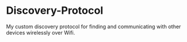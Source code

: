 Discovery-Protocol
==================

My custom discovery protocol for finding and communicating with other devices wirelessly over Wifi.